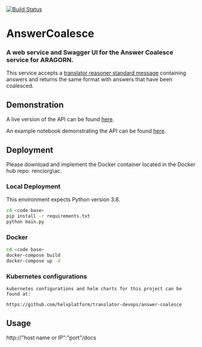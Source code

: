 [![Build Status](https://travis-ci.com/TranslatorIIPrototypes/AnswerCoalesce.svg?branch=master)](https://travis-ci.com/TranslatorIIPrototypes/AnswerCoalesce)

# AnswerCoalesce
### A web service and Swagger UI for the Answer Coalesce service for ARAGORN.

This service accepts a [translator reasoner standard message](https://github.com/NCATS-Tangerine/NCATS-ReasonerStdAPI) containing answers and returns the same format with answers that have been coalesced.

## Demonstration

A live version of the API can be found [here](https://answercoalesce.renci.org/docs).

An example notebook demonstrating the API can be found [here](https://github.com/TranslatorIIPrototypes/AnswerCoalesce/blob/master/documentation/AnswerCoalescence.ipynb).

## Deployment

Please download and implement the Docker container located in the Docker hub repo: renciorg\ac.

### Local Deployment

This environment expects Python version 3.8.

```bash
cd <code base>
pip install -r requirements.txt
python main.py
```

### Docker

```bash
cd <code base>
docker-compose build
docker-compose up -d
```

### Kubernetes configurations
    kubernetes configurations and helm charts for this project can be found at: 
    
    https://github.com/helxplatform/translator-devops/answer-coalesce
    
## Usage

http://"host name or IP":"port"/docs
